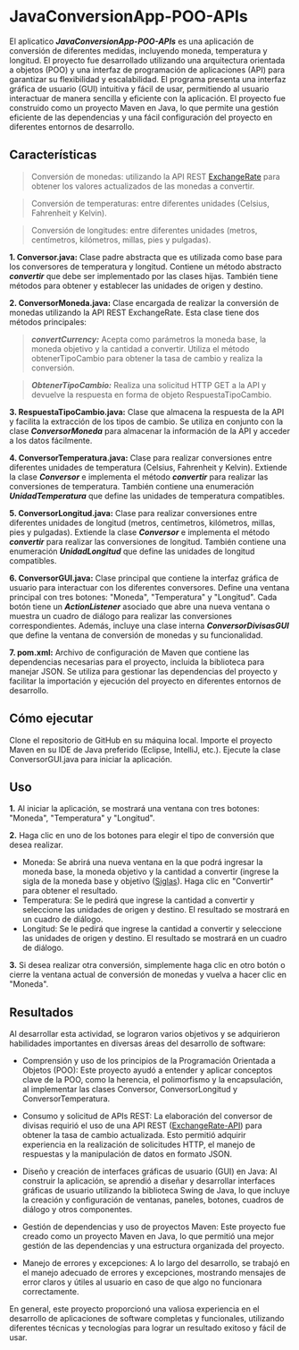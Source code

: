 # JavaConversionApp-POO-APIs

El aplicatico ***JavaConversionApp-POO-APIs*** es una aplicación de conversión de diferentes medidas, incluyendo moneda, temperatura y longitud. El proyecto fue desarrollado utilizando una arquitectura orientada a objetos (POO) y una interfaz de programación de aplicaciones (API) para garantizar su flexibilidad y escalabilidad. El programa presenta una interfaz gráfica de usuario (GUI) intuitiva y fácil de usar, permitiendo al usuario interactuar de manera sencilla y eficiente con la aplicación. El proyecto fue construido como un proyecto Maven en Java, lo que permite una gestión eficiente de las dependencias y una fácil configuración del proyecto en diferentes entornos de desarrollo.

## Características
> Conversión de monedas: utilizando la API REST [ExchangeRate](https://www.exchangerate-api.com/) para obtener los valores actualizados de las monedas a convertir.

> Conversión de temperaturas: entre diferentes unidades (Celsius, Fahrenheit y Kelvin).

> Conversión de longitudes: entre diferentes unidades (metros, centímetros, kilómetros, millas, pies y pulgadas).

**1. Conversor.java:** Clase padre abstracta que es utilizada como base para los conversores de temperatura y longitud. Contiene un método abstracto ***convertir*** que debe ser implementado por las clases hijas. También tiene métodos para obtener y establecer las unidades de origen y destino.

**2. ConversorMoneda.java:** Clase encargada de realizar la conversión de monedas utilizando la API REST ExchangeRate. Esta clase tiene dos métodos principales:
> ***convertCurrency:*** Acepta como parámetros la moneda base, la moneda objetivo y la cantidad a convertir. Utiliza el método obtenerTipoCambio para obtener la tasa de cambio y realiza la conversión.

> ***ObtenerTipoCambio:*** Realiza una solicitud HTTP GET a la API y devuelve la respuesta en forma de objeto RespuestaTipoCambio.

**3. RespuestaTipoCambio.java:** Clase que almacena la respuesta de la API y facilita la extracción de los tipos de cambio. Se utiliza en conjunto con la clase ***ConversorMoneda*** para almacenar la información de la API y acceder a los datos fácilmente.

**4. ConversorTemperatura.java:** Clase para realizar conversiones entre diferentes unidades de temperatura (Celsius, Fahrenheit y Kelvin). Extiende la clase ***Conversor*** e implementa el método ***convertir*** para realizar las conversiones de temperatura. También contiene una enumeración ***UnidadTemperatura*** que define las unidades de temperatura compatibles.

**5. ConversorLongitud.java:** Clase para realizar conversiones entre diferentes unidades de longitud (metros, centímetros, kilómetros, millas, pies y pulgadas). Extiende la clase ***Conversor*** e implementa el método ***convertir*** para realizar las conversiones de longitud. También contiene una enumeración ***UnidadLongitud*** que define las unidades de longitud compatibles.

**6. ConversorGUI.java:** Clase principal que contiene la interfaz gráfica de usuario para interactuar con los diferentes conversores. Define una ventana principal con tres botones: "Moneda", "Temperatura" y "Longitud". Cada botón tiene un ***ActionListener*** asociado que abre una nueva ventana o muestra un cuadro de diálogo para realizar las conversiones correspondientes. Además, incluye una clase interna ***ConversorDivisasGUI*** que define la ventana de conversión de monedas y su funcionalidad.

**7. pom.xml:** Archivo de configuración de Maven que contiene las dependencias necesarias para el proyecto, incluida la biblioteca para manejar JSON. Se utiliza para gestionar las dependencias del proyecto y facilitar la importación y ejecución del proyecto en diferentes entornos de desarrollo.

## Cómo ejecutar
Clone el repositorio de GitHub en su máquina local.
Importe el proyecto Maven en su IDE de Java preferido (Eclipse, IntelliJ, etc.).
Ejecute la clase ConversorGUI.java para iniciar la aplicación.

## Uso
**1.** Al iniciar la aplicación, se mostrará una ventana con tres botones: "Moneda", "Temperatura" y "Longitud".

**2.** Haga clic en uno de los botones para elegir el tipo de conversión que desea realizar.
- Moneda: Se abrirá una nueva ventana en la que podrá ingresar la moneda base, la moneda objetivo y la cantidad a convertir (ingrese la sigla de la moneda base y objetivo ([Siglas](https://www.easymarkets.com/int/es/learn-centre/discover-trading/currency-acronyms-and-abbreviations/)). Haga clic en "Convertir" para obtener el resultado.
- Temperatura: Se le pedirá que ingrese la cantidad a convertir y seleccione las unidades de origen y destino. El resultado se mostrará en un cuadro de diálogo.
- Longitud: Se le pedirá que ingrese la cantidad a convertir y seleccione las unidades de origen y destino. El resultado se mostrará en un cuadro de diálogo.

**3.** Si desea realizar otra conversión, simplemente haga clic en otro botón o cierre la ventana actual de conversión de monedas y vuelva a hacer clic en "Moneda".

## Resultados
Al desarrollar esta actividad, se lograron varios objetivos y se adquirieron habilidades importantes en diversas áreas del desarrollo de software:

* Comprensión y uso de los principios de la Programación Orientada a Objetos (POO): Este proyecto ayudó a entender y aplicar conceptos clave de la POO, como la herencia, el polimorfismo y la encapsulación, al implementar las clases Conversor, ConversorLongitud y ConversorTemperatura.

* Consumo y solicitud de APIs REST: La elaboración del conversor de divisas requirió el uso de una API REST ([ExchangeRate-API](https://app.exchangerate-api.com)) para obtener la tasa de cambio actualizada. Esto permitió adquirir experiencia en la realización de solicitudes HTTP, el manejo de respuestas y la manipulación de datos en formato JSON.

* Diseño y creación de interfaces gráficas de usuario (GUI) en Java: Al construir la aplicación, se aprendió a diseñar y desarrollar interfaces gráficas de usuario utilizando la biblioteca Swing de Java, lo que incluye la creación y configuración de ventanas, paneles, botones, cuadros de diálogo y otros componentes.

* Gestión de dependencias y uso de proyectos Maven: Este proyecto fue creado como un proyecto Maven en Java, lo que permitió una mejor gestión de las dependencias y una estructura organizada del proyecto.

* Manejo de errores y excepciones: A lo largo del desarrollo, se trabajó en el manejo adecuado de errores y excepciones, mostrando mensajes de error claros y útiles al usuario en caso de que algo no funcionara correctamente.

En general, este proyecto proporcionó una valiosa experiencia en el desarrollo de aplicaciones de software completas y funcionales, utilizando diferentes técnicas y tecnologías para lograr un resultado exitoso y fácil de usar.
